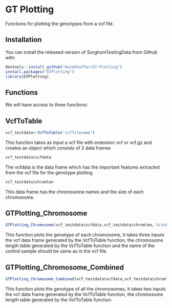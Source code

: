GT Plotting
================

<!-- badges: start -->

<!-- badges: end -->

Functions for plotting the genotypes from a vcf file.

## Installation

You can install the released version of SorghumTestingData from Github
with:

``` r
devtools::install_github("AnzaGhaffar/GT-Plotting")
install.packages("GTPlotting")
library(GTPlotting)
```

## Functions

We will have access to three functions:

## VcfToTable

``` r
vcf_testdata<-VcfToTable('vcffilename')
```

This function takes as input a vcf file with extension vcf or vcf.gz and
creates an object which consists of 2 data frames

``` r
vcf_testdata$vcfdata
```

The vcfdata is the data frame which has the important features extracted
from the vcf file for the genotype plotting

``` r
vcf_testdata$chromlen
```

This data frame has the chromosome names and the size of each
chromosome.

## GTPlotting\_Chromosome

``` r
GTPlotting_Chromosome(vcf_testdata$vcfdata,vcf_testdata$chromlen,'Grinkan_CTRL')
```

This function plots the genotype of each chromosome, it takes three
inputs the vcf data frame generated by the VcfToTable function, the
chromosome length table generated by the VcfToTable function and the
name of the control sample should be same as in the vcf file.

## GTPlotting\_Chromosome\_Combined

``` r
GTPlotting_Chromosome_Combined(vcf_testdata$vcfdata,vcf_testdata$chromlen)
```

This function plots the genotype of all the chromosomes, it takes two
inputs the vcf data frame generated by the VcfToTable function, the
chromosome length table generated by the VcfToTable function.
